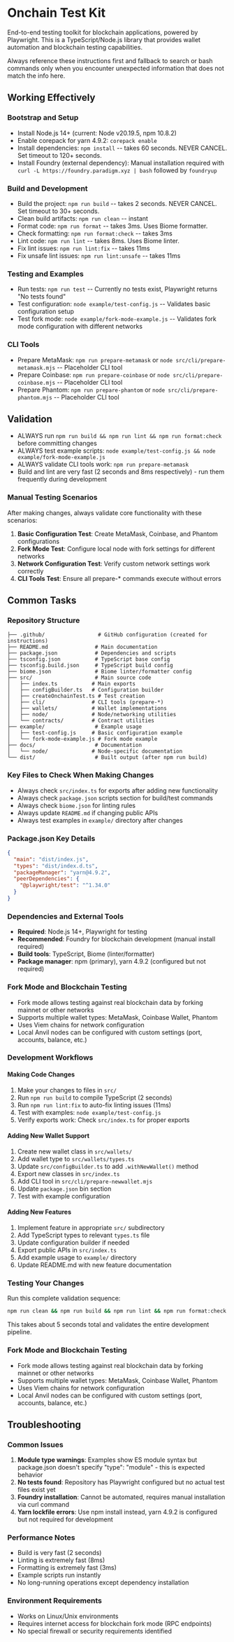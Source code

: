 # Onchain Test Kit

End-to-end testing toolkit for blockchain applications, powered by Playwright. This is a TypeScript/Node.js library that provides wallet automation and blockchain testing capabilities.

Always reference these instructions first and fallback to search or bash commands only when you encounter unexpected information that does not match the info here.

## Working Effectively

### Bootstrap and Setup
- Install Node.js 14+ (current: Node v20.19.5, npm 10.8.2)
- Enable corepack for yarn 4.9.2: `corepack enable`
- Install dependencies: `npm install` -- takes 60 seconds. NEVER CANCEL. Set timeout to 120+ seconds.
- Install Foundry (external dependency): Manual installation required with `curl -L https://foundry.paradigm.xyz | bash` followed by `foundryup`

### Build and Development
- Build the project: `npm run build` -- takes 2 seconds. NEVER CANCEL. Set timeout to 30+ seconds.
- Clean build artifacts: `npm run clean` -- instant
- Format code: `npm run format` -- takes 3ms. Uses Biome formatter.
- Check formatting: `npm run format:check` -- takes 3ms
- Lint code: `npm run lint` -- takes 8ms. Uses Biome linter. 
- Fix lint issues: `npm run lint:fix` -- takes 11ms
- Fix unsafe lint issues: `npm run lint:unsafe` -- takes 11ms

### Testing and Examples
- Run tests: `npm run test` -- Currently no tests exist, Playwright returns "No tests found"
- Test configuration: `node example/test-config.js` -- Validates basic configuration setup
- Test fork mode: `node example/fork-mode-example.js` -- Validates fork mode configuration with different networks

### CLI Tools
- Prepare MetaMask: `npm run prepare-metamask` or `node src/cli/prepare-metamask.mjs` -- Placeholder CLI tool
- Prepare Coinbase: `npm run prepare-coinbase` or `node src/cli/prepare-coinbase.mjs` -- Placeholder CLI tool  
- Prepare Phantom: `npm run prepare-phantom` or `node src/cli/prepare-phantom.mjs` -- Placeholder CLI tool

## Validation
- ALWAYS run `npm run build && npm run lint && npm run format:check` before committing changes
- ALWAYS test example scripts: `node example/test-config.js && node example/fork-mode-example.js`
- ALWAYS validate CLI tools work: `npm run prepare-metamask`
- Build and lint are very fast (2 seconds and 8ms respectively) - run them frequently during development

### Manual Testing Scenarios
After making changes, always validate core functionality with these scenarios:

1. **Basic Configuration Test**: Create MetaMask, Coinbase, and Phantom configurations
2. **Fork Mode Test**: Configure local node with fork settings for different networks
3. **Network Configuration Test**: Verify custom network settings work correctly
4. **CLI Tools Test**: Ensure all prepare-* commands execute without errors

## Common Tasks

### Repository Structure
```
├── .github/                 # GitHub configuration (created for instructions)
├── README.md               # Main documentation
├── package.json            # Dependencies and scripts
├── tsconfig.json           # TypeScript base config
├── tsconfig.build.json     # TypeScript build config
├── biome.json              # Biome linter/formatter config
├── src/                    # Main source code
│   ├── index.ts           # Main exports
│   ├── configBuilder.ts   # Configuration builder
│   ├── createOnchainTest.ts # Test creation
│   ├── cli/               # CLI tools (prepare-*)
│   ├── wallets/           # Wallet implementations
│   ├── node/              # Node/networking utilities
│   └── contracts/         # Contract utilities
├── example/                # Example usage
│   ├── test-config.js     # Basic configuration example
│   └── fork-mode-example.js # Fork mode example
├── docs/                   # Documentation
│   └── node/              # Node-specific documentation
└── dist/                   # Built output (after npm run build)
```

### Key Files to Check When Making Changes
- Always check `src/index.ts` for exports after adding new functionality
- Always check `package.json` scripts section for build/test commands
- Always check `biome.json` for linting rules
- Always update `README.md` if changing public APIs
- Always test examples in `example/` directory after changes

### Package.json Key Details
```json
{
  "main": "dist/index.js",
  "types": "dist/index.d.ts",
  "packageManager": "yarn@4.9.2",
  "peerDependencies": {
    "@playwright/test": "^1.34.0"
  }
}
```

### Dependencies and External Tools
- **Required**: Node.js 14+, Playwright for testing
- **Recommended**: Foundry for blockchain development (manual install required)
- **Build tools**: TypeScript, Biome (linter/formatter)
- **Package manager**: npm (primary), yarn 4.9.2 (configured but not required)

### Fork Mode and Blockchain Testing
- Fork mode allows testing against real blockchain data by forking mainnet or other networks
- Supports multiple wallet types: MetaMask, Coinbase Wallet, Phantom
- Uses Viem chains for network configuration
- Local Anvil nodes can be configured with custom settings (port, accounts, balance, etc.)

### Development Workflows

#### Making Code Changes
1. Make your changes to files in `src/`
2. Run `npm run build` to compile TypeScript (2 seconds)
3. Run `npm run lint:fix` to auto-fix linting issues (11ms)
4. Test with examples: `node example/test-config.js`
5. Verify exports work: Check `src/index.ts` for proper exports

#### Adding New Wallet Support
1. Create new wallet class in `src/wallets/`
2. Add wallet type to `src/wallets/types.ts`
3. Update `src/configBuilder.ts` to add `.withNewWallet()` method
4. Export new classes in `src/index.ts`
5. Add CLI tool in `src/cli/prepare-newwallet.mjs`
6. Update `package.json` bin section
7. Test with example configuration

#### Adding New Features
1. Implement feature in appropriate `src/` subdirectory
2. Add TypeScript types to relevant `types.ts` file
3. Update configuration builder if needed
4. Export public APIs in `src/index.ts`
5. Add example usage to `example/` directory
6. Update README.md with new feature documentation

### Testing Your Changes
Run this complete validation sequence:
```bash
npm run clean && npm run build && npm run lint && npm run format:check && node example/test-config.js && node example/fork-mode-example.js && npm run prepare-metamask
```

This takes about 5 seconds total and validates the entire development pipeline.

### Fork Mode and Blockchain Testing
- Fork mode allows testing against real blockchain data by forking mainnet or other networks
- Supports multiple wallet types: MetaMask, Coinbase Wallet, Phantom
- Uses Viem chains for network configuration
- Local Anvil nodes can be configured with custom settings (port, accounts, balance, etc.)

## Troubleshooting

### Common Issues
1. **Module type warnings**: Examples show ES module syntax but package.json doesn't specify "type": "module" - this is expected behavior
2. **No tests found**: Repository has Playwright configured but no actual test files exist yet
3. **Foundry installation**: Cannot be automated, requires manual installation via curl command
4. **Yarn lockfile errors**: Use npm install instead, yarn 4.9.2 is configured but not required for development

### Performance Notes
- Build is very fast (2 seconds)
- Linting is extremely fast (8ms)  
- Formatting is extremely fast (3ms)
- Example scripts run instantly
- No long-running operations except dependency installation

### Environment Requirements
- Works on Linux/Unix environments
- Requires internet access for blockchain fork mode (RPC endpoints)
- No special firewall or security requirements identified